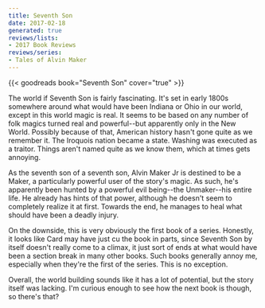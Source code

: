 ```yaml
---
title: Seventh Son
date: 2017-02-18
generated: true
reviews/lists:
- 2017 Book Reviews
reviews/series:
- Tales of Alvin Maker
---
```

{{< goodreads book="Seventh Son" cover="true" >}}

The world if Seventh Son is fairly fascinating. It's set in early 1800s somewhere around what would have been Indiana or Ohio in our world, except in this world magic is real. It seems to be based on any number of folk magics turned real and powerful--but apparently only in the New World. Possibly because of that, American history hasn't gone quite as we remember it. The Iroquois nation became a state. Washing was executed as a traitor. Things aren't named quite as we know them, which at times gets annoying.  

As the seventh son of a seventh son, Alvin Maker Jr is destined to be a Maker, a particularly powerful user of the story's magic. As such, he's apparently been hunted by a powerful evil being--the Unmaker--his entire life. He already has hints of that power, although he doesn't seem to completely realize it at first. Towards the end, he manages to heal what should have been a deadly injury.  

<!--more-->

On the downside, this is very obviously the first book of a series. Honestly, it looks like Card may have just cu the book in parts, since Seventh Son by itself doesn't really come to a climax, it just sort of ends at what would have been a section break in many other books. Such books generally annoy me, especially when they're the first of the series. This is no exception.  

Overall, the world building sounds like it has a lot of potential, but the story itself was lacking. I'm curious enough to see how the next book is though, so there's that?



